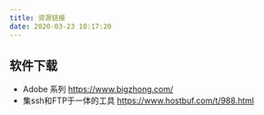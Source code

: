 ```yaml
---
title: 资源链接
date: 2020-03-23 10:17:20
---
```


<div></div>

<!-- more -->

## 软件下载

- Adobe 系列 https://www.bigzhong.com/
- 集ssh和FTP于一体的工具 https://www.hostbuf.com/t/988.html
